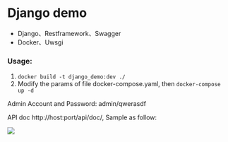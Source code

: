 # Django demo

* Django、Restframework、Swagger
* Docker、Uwsgi

### Usage:
1. `docker build -t django_demo:dev ./`
2. Modify the params of file docker-compose.yaml, then `docker-compose up -d`


Admin Account and Password: admin/qwerasdf

API doc http://host:port/api/doc/, Sample as follow:

![](https://upload-images.jianshu.io/upload_images/1271438-e37f3a1c4103fdbd.png?imageMogr2/auto-orient/strip%7CimageView2/2/w/1240)








